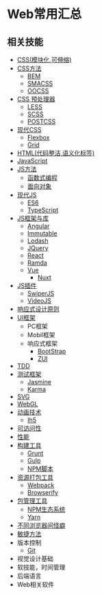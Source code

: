 # Web常用汇总

## 相关技能
  * [CSS(模块化,可伸缩)]()
  * [CSS方法]()
    * [BEM]()
    * [SMACSS]()
    * [OOCSS]()
  * [CSS 预处理器]()
    * [LESS]()
    * [SCSS]()
    * [POSTCSS]()
  * [现代CSS]()
    * [Flexbox]()
    * [Grid]()  
  * [HTML(代码整洁,语义化标签)]()
  * [JavaScript](https://jesonhu.gitbooks.io/javascript/content/)
  * [JS方法]()
    * [函数式编程]()
    * [面向对象]()
  * [现代JS]()
    * [ES6]()
    * [TypeScript](https://jesonhu.gitbooks.io/typescript-tutorial/content/)
  * [JS框架与库]()
    * [Angular]()
    * [Immutable]()
    * [Lodash]()
    * [JQuery]()
    * [React]()
    * [Ramda]()
    * [Vue]()
      * [Nuxt](https://jesonhu.gitbooks.io/nuxt/content/)
  * [JS插件]()
    * [SwiperJS]()
    * [VideoJS]() 
  * [响应式设计原则]()
  * [UI框架]()
    * PC框架
    * Mobil框架
    * 响应式框架
      * [BootStrap]()
      * [ZUI](https://jesonhu.gitbooks.io/zui-tutorial/content/)
  * [TDD]()
  * [测试框架]()
    * [Jasmine]()      
    * [Karma]()
  * [SVG]()
  * [WebGL]()
  * [动画技术]()
    * [Ih5](https://jesonhu.gitbooks.io/ih5-study/content/)
  * [可访问性]()
  * [性能]()
  * [构建工具]()
    * [Grunt]()
    * [Gulp]()
    * [NPM脚本]()
  * [资源打包工具]()
    * [Webpack](https://jesonhu.gitbooks.io/webpack2-x/content/)
    * [Browserify]()
  * [包管理工具]()  
    * [NPM生态系统]()
    * [Yarn]()
  * [不同浏览器间怪癖]()
  * [敏捷方法]()
  * 版本控制
    * [Git]()
  * 视觉设计基础
  * 软技能，时间管理
  * 后端语言
  * Web相关软件